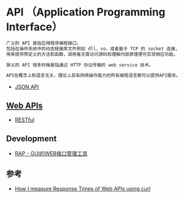 # API （Application Programming Interface）
```md
广义的 API 是指应用程序编程接口，
包括在操作系统中的动态链接库文件例如 dll、so，或者基于 TCP 的 socket 连接，
用来提供预定义的方法和函数，调用者无需访问源码和理解内部原理便可实现相应功能。

狭义的 API 很多时候是指通过 HTTP 协议传输的 web service 技术。

API在概念上和语言无关，理论上具有网络操作能力的所有编程语言都可以提供API服务。
```

* [JSON API](Json-API.md)

## [Web APIs]()
* [RESTful](https://github.com/SunnnyChan/sc.study-notes/tree/master/computer-science/web/web-APIs/restful)

## Development
* [RAP - GUI的WEB接口管理工具](https://github.com/thx/RAP/wiki/about_cn)

## 参考
* [How I measure Response Times of Web APIs using curl](https://www.tuicool.com/articles/ymyqUrr)